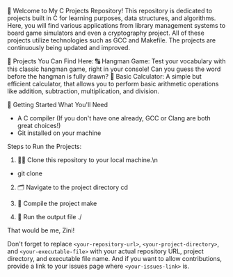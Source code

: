 👋 Welcome to My C Projects Repository!
This repository is dedicated to projects built in C for learning purposes, data structures, and algorithms. Here, you will find various applications from library management systems to board game simulators and even a cryptography project. All of these projects utilize technologies such as GCC and Makefile. The projects are continuously being updated and improved.

🎲 Projects You Can Find Here:
🔠 Hangman Game: Test your vocabulary with this classic hangman game, right in your console! Can you guess the word before the hangman is fully drawn?
🧮 Basic Calculator: A simple but efficient calculator, that allows you to perform basic arithmetic operations like addition, subtraction, multiplication, and division.

🚀 Getting Started
What You'll Need
- A C compiler (If you don't have one already, GCC or Clang are both great choices!)
- Git installed on your machine

Steps to Run the Projects:

1. 👯‍♂️ Clone this repository to your local machine.\n
- git clone <your-repository-url>

2. 🗂️ Navigate to the project directory
   cd <project-directory>

3. 🔨 Compile the project
   make

4. 🚀 Run the output file
   ./<your-executable-file>


That would be me, Zini!

Don't forget to replace `<your-repository-url>`, `<your-project-directory>`, and `<your-executable-file>` with your actual repository URL, project directory, and executable file name. And if you want to allow contributions, provide a link to your issues page where `<your-issues-link>` is.
